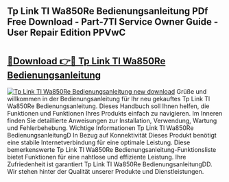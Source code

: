 ## Tp Link Tl Wa850Re Bedienungsanleitung PDf Free Download - Part-7Tl Service Owner Guide - User Repair Edition PPVwC

# <h2><a href="http://df0rm0o.blite.top/?on=Tp+Link+Tl+Wa850Re+Bedienungsanleitung">🔗Download 👉🔴 Tp Link Tl Wa850Re Bedienungsanleitung</a></h2>

[![Tp Link Tl Wa850Re Bedienungsanleitung new download](https://i.imgur.com/lujVjoI.png)](http://df0rm0o.blite.top/?on=Tp+Link+Tl+Wa850Re+Bedienungsanleitung)
Grüße und willkommen in der Bedienungsanleitung für Ihr neu gekauftes Tp Link Tl Wa850Re Bedienungsanleitung. Dieses Handbuch soll Ihnen helfen, die Funktionen und Funktionen Ihres Produkts einfach zu navigieren. Im Inneren finden Sie detaillierte Anweisungen zur Installation, Verwendung, Wartung und Fehlerbehebung. Wichtige Informationen Tp Link Tl Wa850Re BedienungsanleitungD In Bezug auf Konnektivität Dieses Produkt benötigt eine stabile Internetverbindung für eine optimale Leistung. Diese bemerkenswerte Tp Link Tl Wa850Re Bedienungsanleitung-Funktionsliste bietet Funktionen für eine nahtlose und effiziente Leistung. Ihre Zufriedenheit ist garantiert Tp Link Tl Wa850Re BedienungsanleitungDD. Wir stehen hinter der Qualität unserer Produkte und Dienstleistungen.
